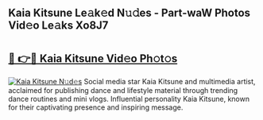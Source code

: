 ## Kaia Kitsune Le𝚊k𝚎d N𝚞𝚍es - Part-waW Photos Vid𝚎o Le𝚊ks Xo8J7

# <h2><a href="http://fbehi5.evod.top/?m=Kaia+Kitsune">🔗 👉🔴 Kaia Kitsune Vid𝚎o Ph𝚘t𝚘s</a></h2>

[![Kaia Kitsune N𝚞d𝚎s](https://i.imgur.com/8V9OHl7.gif)](http://fbehi5.evod.top/?m=Kaia+Kitsune)
Social media star Kaia Kitsune and multimedia artist, acclaimed for publishing dance and lifestyle material through trending dance routines and mini vlogs. Influential personality Kaia Kitsune, known for their captivating presence and inspiring message. 
